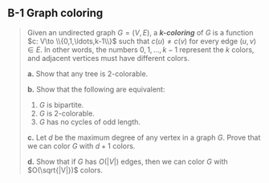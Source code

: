 ## B-1 Graph coloring

> Given an undirected graph $G = (V,E)$, a **_k-coloring_** of $G$ is a function
> $c: V\to \\{0,1,\ldots,k-1\\}$ such that $c(u)\neq c(v)$ for every edge
> $(u,v)\in E$. In other words, the numbers $0,1,\ldots,k-1$ represent the $k$
> colors, and adjacent vertices must have different colors.
>
> **a.** Show that any tree is 2-colorable.
>
> **b.** Show that the following are equivalent:
>
> 1. $G$ is bipartite.
> 2. $G$ is 2-colorable.
> 3. $G$ has no cycles of odd length.
>
> **c.** Let $d$ be the maximum degree of any vertex in a graph $G$. Prove that we can
> color $G$ with $d+1$ colors.
>
> **d.** Show that if $G$ has $O(|V|)$ edges, then we can color $G$ with
> $O(\sqrt{|V|})$ colors.
